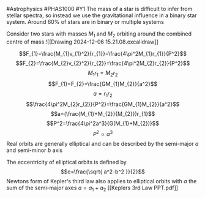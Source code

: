 #Astrophysics #PHAS1000 #Y1 
The mass of a star is difficult to infer from stellar spectra, so instead we use the gravitational influence in a binary star system. Around 60% of stars are in binary or multiple systems

Consider two stars with masses $M_{1}$ and $M_{2}$ orbiting around the combined centre of mass
![[Drawing 2024-12-06 15.21.08.excalidraw]]

$$F_{1}=\frac{M_{1}v_{1}^2}{r_{1}}=\frac{4\pi^2M_{1}r_{1}}{P^2}$$
$$F_{2}=\frac{M_{2}v_{2}^2}{r_{2}}=\frac{4\pi^2M_{2}r_{2}}{P^2}$$
$$M_{1}r_{1}=M_{2}r_{2}$$
$$F_{1}=F_{2}=\frac{GM_{1}M_{2}}{a^2}$$
$$a=r_{1}r_{2}$$
$$\frac{4\pi^2M_{2}r_{2}}{P^2}=\frac{GM_{1}M_{2}}{a^2}$$
$$a=(\frac{M_{1}+M_{2}}{M_{2}})r_{1}$$
$$P^2=\frac{4\pi^2a^3}{G(M_{1}+M_{2})}$$
$$P^2\propto a^3$$
Real orbits are generally elliptical and can be described by the semi-major $a$ and semi-minor $b$ axis

The eccentricity of elliptical orbits is defined by 
$$e=\frac{\sqrt{ a^2-b^2 }}{2}$$
Newtons form of Kepler's third law also applies to elliptical orbits with $a$ the sum of the semi-major axes $a=a_{1}+a_{2}$
[[Keplers 3rd Law PPT.pdf]]